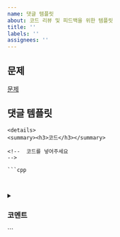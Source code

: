 ```yaml
---
name: 댓글 템플릿
about: 코드 리뷰 및 피드백을 위한 템플릿
title: ''
labels: ''
assignees: ''
---
```


## 문제

[문제]()

## 댓글 템플릿

```
<details>
<summary><h3>코드</h3></summary>

<!--  코드를 넣어주세요
-->

```cpp



```
</details>

<details>
<summary><h3>코멘트</h3></summary>

<!--  잘한점, 아쉬운점, 느낀점, 배운점 등등을 작성해주세요
-->

</details>
```